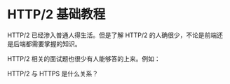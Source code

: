 # HTTP/2 基础教程

HTTP/2 已经渗入普通人得生活。但是了解 HTTP/2 的人确很少，不论是前端还是后端都需要掌握的知识。

HTTP/2 相关的面试题也很少有人能够答的上来。例如：

HTTP/2 与 HTTPS 是什么关系？

## 
